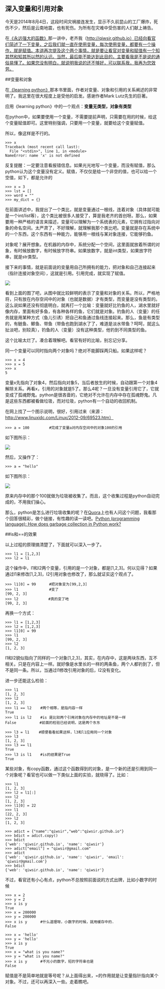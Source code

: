 ## 深入变量和引用对象

今天是2014年8月4日，这段时间灾祸接连发生，显示不久前昆山的工厂爆炸，死伤不少，然后是云南地震，也有死伤。为所有在灾难中受伤害的人们献上祷告。

在[《永远强大的函数》](./106.md)那一讲中，老齐我（http://qiwsir.github.io）已经向看官们简述了一下变量，之后我们就一直在使用变量，每次使用变量，都要有一个操作，就是赋值。本讲再次提及这个两个事情，就是要让看官对变量和赋值有一个知其然和知其所以然的认识。当然，最后能不能达到此目的，主要看我是不是说的通俗易懂了。如果您没有明白，就说明我说的还不够好，可以联系我，我再为您效劳。

##变量和对象

在[《learning python》](http://shop.oreilly.com/product/0636920028154.do)那本书里面，作者对变量、对象和引用的关系阐述的非常明了。我这里在很大程度上是受他的启发。感谢作者Mark Lutz先生的巨著。

应用《learning python》中的一个观点：**变量无类型，对象有类型**

在python中，如果要使用一个变量，不需要提前声明，只需要在用的时候，给这个变量赋值即可。这里特别强调，只要用一个变量，就要给这个变量赋值。

所以，像这样是不行的。

    >>> x
    Traceback (most recent call last):
      File "<stdin>", line 1, in <module>
    NameError: name 'x' is not defined

反复提醒：一定要注意看报错信息。如果光光地写一个变量，而没有赋值，那么python认为这个变量没有定义。赋值，不仅仅是给一个非空的值，也可以给一个空值，如下，都是允许的

    >>> x = 3
    >>> lst = []
    >>> word = ""
    >>> my_dict = {}

在前面讲述中，我提出了一个类比，就是变量通过一根线，连着对象（具体就可能是一个int/list等），这个类比被很多人接受了，算是我老齐的首创呀。那么，如果要用一种严格的语言来描述，变量可以理解为一个系统表的元素，它拥有过指向对象的命名空间。太严肃了，不好理解，就理解我那个类比吧。变量就是存在系统中的一个东西，这个东西有一种能力，能够用一根线与某对象连接，它能够钓鱼。

对象呢？展开想象。在机器的内存中，系统分配一个空间，这里面就放着所谓的对象，有时候放数字，有时候放字符串。如果放数字，就是int类型，如果放字符串，就是str类型。

接下来的事情，就是前面说的变量用自己所拥有的能力，把对象和自己连接起来（指针连接对象空间），这就是引用。引用完成，就实现了赋值。

![](../Pictures/12601.png)

看到上面的图了吧，从图中就比较鲜明的表示了变量和对象的关系。所以，严格地将，只有放在内存空间中的对象（也就是数据）才有类型，而变量是没有类型的。这么说如果还没有彻底明白，就再打一个比喻：变量就好比钓鱼的人，湖水里就好像内存，里面有好多鱼，有各种各样的鱼，它们就是对象。钓鱼的人（变量）的任务就是用某种方式（鱼儿引诱）把自己和鱼通过鱼线连接起来。那么，鱼是有类型的，有鲢鱼、鲫鱼、带鱼（带鱼也跑到湖水了了，难道是淡水带鱼？呵呵，就这么扯淡吧，别较真），钓鱼的人（变量）没有这种类型，他钓到不同类型的鱼。

这个比喻太烂了。凑合着理解吧。看官有好的比喻，别忘记分享。

同一个变量可以同时指向两个对象吗？绝对不能脚踩两只船。如果这样呢？

    >>> x = 4
    >>> x = 5
    >>> x
    5

变量x先指向了对象4，然后指向对象5，当后者放生的时候，自动跟第一个对象4解除关系。再看x，引用的对象就是5了。那么4呢？一旦没有变量引用它了，它就变成了孤魂野鬼。python是很吝啬的，它绝对不允许在内存中存在孤魂野鬼。凡是这些东西都被看做垃圾，而对垃圾，python有一个自动的收回机制。

在网上找了一个图示说明，很好，引用过来（来源：http://www.linuxidc.com/Linux/2012-09/69523.htm）

    >>> a = 100         #完成了变量a对内存空间中的对象100的引用

如下图所示：

![](../Pictures/12602.png)

然后，又操作了：

    >>> a = "hello"

如下图所示：

![](../Pictures/12603.png)

原来内存中的那个100就做为垃圾被收集了。而且，这个收集过程是python自动完成的，不用我们操心。

那么，python是怎么进行垃圾收集的呢？在[Quora](http://www.quora.com)上也有人问这个问题，我看那个回答很精彩，做个链接，有性趣的读一读吧。[Python (programming language): How does garbage collection in Python work?](http://www.quora.com/Python-programming-language-1/How-does-garbage-collection-in-Python-work)

##is和==的效果

以上过程的原理搞清楚了，下面就可以深入一步了。

    >>> l1 = [1,2,3]
    >>> l2 = l1

这个操作中，l1和l2两个变量，引用的是一个对象，都是[1,2,3]。何以见得？如果通过l1来修改[1,2,3]，l2引用对象也修改了，那么就证实这个观点了。

    >>> l1[0] = 99      #把对象变为[99,2,3]
    >>> l1              #变了
    [99, 2, 3]
    >>> l2　            #真的变了吔
    [99, 2, 3]

再换一个方式：

    >>> l1 = [1,2,3]
    >>> l2 = [1,2,3]
    >>> l1[0] = 99
    >>> l1
    [99, 2, 3]
    >>> l2
    [1, 2, 3]

l1和l2貌似指向了同样的一个对象[1,2,3]，其实，在内存中，这是两块东西，互不相关。只是在内容上一样。就好像是水里长的一样的两条鱼，两个人都钓到了，但不是同一条。所以，当通过l1修改引用对象的后，l2没有变化。

进一步还能这么检验：

    >>> l1
    [1, 2, 3]
    >>> l2
    [1, 2, 3]
    >>> l1 == l2    #两个相等，是指内容一样
    True
    >>> l1 is l2    #is 是比较两个引用对象在内存中的地址是不是一样
    False　         #前面的检验已经说明，这是两个东东

    >>> l3 = l1　　 #顺便看看如果这样，l3和l1应用同一个对象
    >>> l3
    [1, 2, 3]
    >>> l3 == l1
    True
    >>> l3 is l1    #is的结果是True
    True

某些对象，有copy函数，通过这个函数得到的对象，是一个新的还是引用到同一个对象呢？看官也可以做一下类似上面的实验，就晓得了。比如：

    >>> l1
    [1, 2, 3]
    >>> l2 = l1[:]
    >>> l2
    [1, 2, 3]
    >>> l1[0] = 22
    >>> l1
    [22, 2, 3]
    >>> l2
    [1, 2, 3]

    >>> adict = {"name":"qiwsir","web":"qiwsir.github.io"}
    >>> bdict = adict.copy()
    >>> bdict
    {'web': 'qiwsir.github.io', 'name': 'qiwsir'}
    >>> adict["email"] = "qiwsir@gmail.com"
    >>> adict
    {'web': 'qiwsir.github.io', 'name': 'qiwsir', 'email': 'qiwsir@gmail.com'}
    >>> bdict
    {'web': 'qiwsir.github.io', 'name': 'qiwsir'}

不过，看官还有小心有点，python不总按照前面说的方式出牌，比如小数字的时候

    >>> x = 2
    >>> y = 2
    >>> x is y
    True
    >>> x = 200000
    >>> y = 200000
    >>> x is y      #什么道理呀，小数字的时候，就用缓存中的.
    False

    >>> x = 'hello'
    >>> y = 'hello'
    >>> x is y
    True
    >>> x = "what is you name?"
    >>> y = "what is you name?"
    >>> x is y      #不光小的数字，短的字符串也是
    False

赋值是不是简单地就是等号呢？从上面得出来，=的作用就是让变量指针指向某个对象。不过，还可以再深入一些。走着瞧吧。
